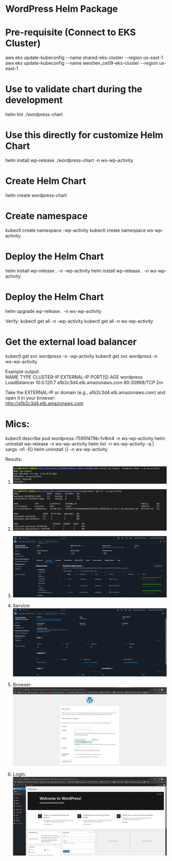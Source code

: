 # WordPress Helm Package


# Pre-requisite (Connect to EKS Cluster)
aws eks update-kubeconfig --name shared-eks-cluster --region us-east-1
aws eks update-kubeconfig --name weishen_ce09-eks-cluster --region us-east-1

# Use to validate chart during the development
helm lint ./wordpress-chart

# Use this directly for customize Helm Chart
helm install wp-release ./wordpress-chart -n ws-wp-activity

# Create Helm Chart
helm create wordpress-chart

# Create namespace
kubectl create namespace <your-name>-wp-activity
kubectl create namespace ws-wp-activity

# Deploy the Helm Chart
helm install wp-release . -n <your-name>-wp-activity
helm install wp-release . -n ws-wp-activity

# Deploy the Helm Chart
helm upgrade wp-release . -n ws-wp-activity


Verify:
kubectl get all -n <your-name>-wp-activity
kubectl get all -n ws-wp-activity

# Get the external load balancer
kubectl get svc wordpress -n <your-name>-wp-activity
kubectl get svc wordpress -n ws-wp-activity

Example output:   
NAME        TYPE           CLUSTER-IP     EXTERNAL-IP        PORT(S)        AGE
wordpress   LoadBalancer   10.0.120.7     a1b2c3d4.elb.amazonaws.com   80:30968/TCP   2m
   
Take the EXTERNAL-IP or domain (e.g., a1b2c3d4.elb.amazonaws.com) and open it in your browser:   
http://a1b2c3d4.elb.amazonaws.com


# Mics:
kubectl describe pod wordpress-7595f479b-fv8m4 -n ws-wp-activity
helm uninstall wp-release -n ws-wp-activity
helm list -n ws-wp-activity -q | xargs -n1 -I{} helm uninstall {} -n ws-wp-activity

Results:
1. ![alt text](image.png)  
      
2. ![alt text](image-1.png)   
   
3. ![alt text](image-2.png)   
   
4. Service:   
![alt text](image-3.png)  
   
5. Browser:   
![alt text](image-4.png)       

6. Login:
![alt text](image-5.png)   